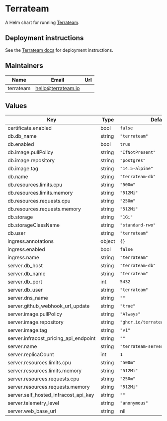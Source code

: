 # Terrateam
A Helm chart for running [Terrateam](https://github.com/terrateamio/terrateam).

## Deployment instructions
See the [Terrateam docs](https://docs.terrateam.io/self-hosted/overview) for deployment instructions.

## Maintainers

| Name | Email | Url |
| ---- | ------ | --- |
| terrateam | <hello@terrateam.io> |  |

## Values

| Key | Type | Default | Description |
|-----|------|---------|-------------|
| certificate.enabled | bool | `false` |  |
| db.db_name | string | `"terrateam"` |  |
| db.enabled | bool | `true` |  |
| db.image.pullPolicy | string | `"IfNotPresent"` |  |
| db.image.repository | string | `"postgres"` |  |
| db.image.tag | string | `"14.5-alpine"` |  |
| db.name | string | `"terrateam-db"` |  |
| db.resources.limits.cpu | string | `"500m"` |  |
| db.resources.limits.memory | string | `"512Mi"` |  |
| db.resources.requests.cpu | string | `"250m"` |  |
| db.resources.requests.memory | string | `"512Mi"` |  |
| db.storage | string | `"1Gi"` |  |
| db.storageClassName | string | `"standard-rwo"` |  |
| db.user | string | `"terrateam"` |  |
| ingress.annotations | object | `{}` |  |
| ingress.enabled | bool | `false` |  |
| ingress.name | string | `"terrateam"` |  |
| server.db_host | string | `"terrateam-db"` |  |
| server.db_name | string | `"terrateam"` |  |
| server.db_port | int | `5432` |  |
| server.db_user | string | `"terrateam"` |  |
| server.dns_name | string | `""` |  |
| server.github_webhook_url_update | string | `"true"` |  |
| server.image.pullPolicy | string | `"Always"` |  |
| server.image.repository | string | `"ghcr.io/terrateamio/terrateam"` |  |
| server.image.tag | string | `"v1"` |  |
| server.infracost_pricing_api_endpoint | string | `""` |  |
| server.name | string | `"terrateam-server"` |  |
| server.replicaCount | int | `1` |  |
| server.resources.limits.cpu | string | `"500m"` |  |
| server.resources.limits.memory | string | `"512Mi"` |  |
| server.resources.requests.cpu | string | `"250m"` |  |
| server.resources.requests.memory | string | `"512Mi"` |  |
| server.self_hosted_infracost_api_key | string | `""` |  |
| server.telemetry_level | string | `"anonymous"` |  |
| server.web_base_url | string | nil |  |
